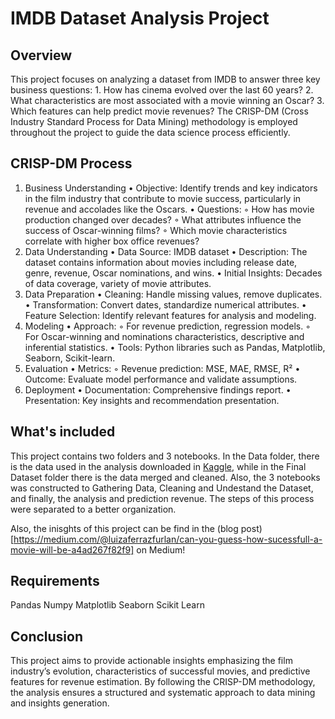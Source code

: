 # IMDB Dataset Analysis Project

## Overview
This project focuses on analyzing a dataset from IMDB to answer three key business questions:
    1. How has cinema evolved over the last 60 years?
    2. What characteristics are most associated with a movie winning an Oscar?
    3. Which features can help predict movie revenues?
The CRISP-DM (Cross Industry Standard Process for Data Mining) methodology is employed throughout the project to guide the data science process efficiently.

## CRISP-DM Process
1. Business Understanding
    • Objective: Identify trends and key indicators in the film industry that contribute to movie success, particularly in revenue and accolades like the Oscars.
    • Questions:
        ◦ How has movie production changed over decades?
        ◦ What attributes influence the success of Oscar-winning films?
        ◦ Which movie characteristics correlate with higher box office revenues?
2. Data Understanding
    • Data Source: IMDB dataset
    • Description: The dataset contains information about movies including release date, genre, revenue, Oscar nominations, and wins.
    • Initial Insights: Decades of data coverage, variety of movie attributes.
3. Data Preparation
    • Cleaning: Handle missing values, remove duplicates.
    • Transformation: Convert dates, standardize numerical attributes.
    • Feature Selection: Identify relevant features for analysis and modeling.
4. Modeling
    • Approach:
        ◦ For revenue prediction, regression models.
        ◦ For Oscar-winning and nominations characteristics, descriptive and inferential statistics.
    • Tools: Python libraries such as Pandas, Matplotlib, Seaborn, Scikit-learn.
5. Evaluation
    • Metrics:
        ◦ Revenue prediction: MSE, MAE, RMSE, R²
    • Outcome: Evaluate model performance and validate assumptions.
6. Deployment
    • Documentation: Comprehensive findings report.
    • Presentation: Key insights and recommendation presentation.

## What's included

This project contains two folders and 3 notebooks. In the Data folder, there is the data used in the analysis downloaded in [Kaggle](https://www.kaggle.com/datasets/raedaddala/imdb-movies-from-1960-to-2023/data), while in the Final Dataset folder there is the data merged and cleaned. 
Also, the 3 notebooks was constructed to Gathering Data, Cleaning and Undestand the Dataset, and finally, the analysis and prediction revenue. The steps of this process were separated to a better organization.  

Also, the inisghts of this project can be find in the (blog post)[https://medium.com/@luizaferrazfurlan/can-you-guess-how-sucessfull-a-movie-will-be-a4ad267f82f9] on Medium!

## Requirements
Pandas
Numpy
Matplotlib
Seaborn
Scikit Learn

## Conclusion

This project aims to provide actionable insights emphasizing the film industry’s evolution, characteristics of successful movies, and predictive features for revenue estimation. By following the CRISP-DM methodology, the analysis ensures a structured and systematic approach to data mining and insights generation.
